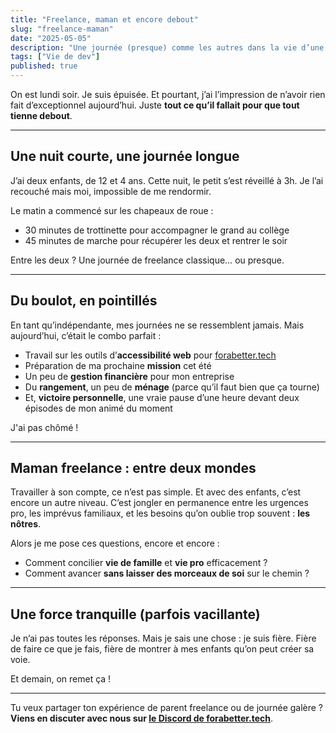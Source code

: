 ```yaml
---
title: "Freelance, maman et encore debout"
slug: "freelance-maman"
date: "2025-05-05"
description: "Une journée (presque) comme les autres dans la vie d’une développeuse freelance et maman"
tags: ["Vie de dev"]
published: true
---
```


On est lundi soir. Je suis épuisée. Et pourtant, j’ai l’impression de n’avoir rien fait d’exceptionnel aujourd’hui. Juste **tout ce qu’il fallait pour que tout tienne debout**.

---

## Une nuit courte, une journée longue

J’ai deux enfants, de 12 et 4 ans. Cette nuit, le petit s’est réveillé à 3h. Je l’ai recouché mais moi, impossible de me rendormir.

Le matin a commencé sur les chapeaux de roue&nbsp;:
- 30 minutes de trottinette pour accompagner le grand au collège
- 45 minutes de marche pour récupérer les deux et rentrer le soir

Entre les deux&nbsp;? Une journée de freelance classique… ou presque.

---

## Du boulot, en pointillés

En tant qu’indépendante, mes journées ne se ressemblent jamais. Mais aujourd’hui, c’était le combo parfait&nbsp;:
- Travail sur les outils d’**accessibilité web** pour [forabetter.tech](/)
- Préparation de ma prochaine **mission** cet été
- Un peu de **gestion financière** pour mon entreprise
- Du **rangement**, un peu de **ménage** (parce qu’il faut bien que ça tourne)
- Et, **victoire personnelle**, une vraie pause d’une heure devant deux épisodes de mon animé du moment

J'ai pas chômé&nbsp;!

---

## Maman freelance&nbsp;: entre deux mondes

Travailler à son compte, ce n’est pas simple. Et avec des enfants, c’est encore un autre niveau. C’est jongler en permanence entre les urgences pro, les imprévus familiaux, et les besoins qu’on oublie trop souvent&nbsp;: **les nôtres**.

Alors je me pose ces questions, encore et encore&nbsp;:
- Comment concilier **vie de famille** et **vie pro** efficacement&nbsp;?  
- Comment avancer **sans laisser des morceaux de soi** sur le chemin&nbsp;?

---

## Une force tranquille (parfois vacillante)

Je n’ai pas toutes les réponses. Mais je sais une chose&nbsp;: je suis fière. Fière de faire ce que je fais, fière de montrer à mes enfants qu’on peut créer sa voie.

Et demain, on remet ça !

---

Tu veux partager ton expérience de parent freelance ou de journée galère&nbsp;?  
**Viens en discuter avec nous sur [le Discord de forabetter.tech](/)**.
